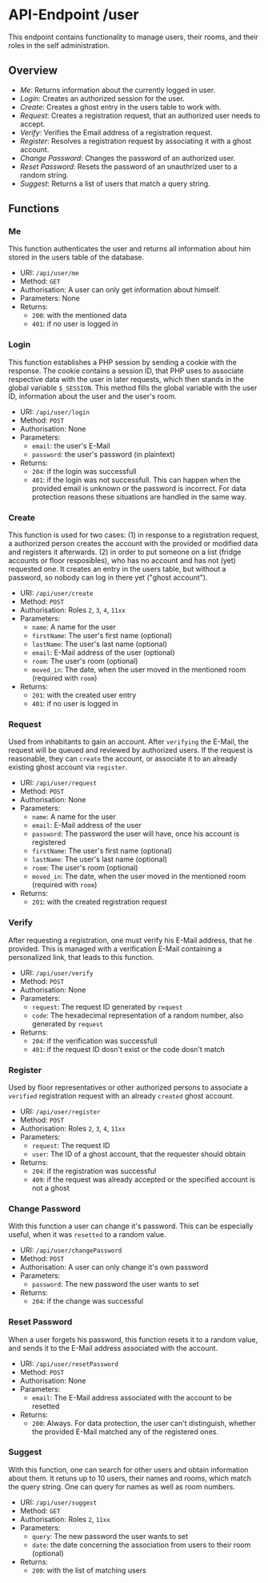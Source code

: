 # API-Endpoint /user

This endpoint contains functionality to manage users, their rooms, and their roles 
in the self administration.

## Overview
*	*Me*: Returns information about the currently logged in user.
*	*Login*: Creates an authorized session for the user.
*	*Create*: Creates a ghost entry in the users table to work with.
*	*Request*: Creates a registration request, that an authorized user needs to accept.
*	*Verify*: Verifies the Email address of a registration request.
*	*Register*: Resolves a registration request by associating it with a ghost account.
*	*Change Password*: Changes the password of an authorized user.
*	*Reset Password*: Resets the password of an unauthrized user to a random string.
*	*Suggest*: Returns a list of users that match a query string.

## Functions

### Me
This function authenticates the user and returns all information about him stored in
the users table of the database.
*	URI: `/api/user/me`
*	Method: `GET`
*	Authorisation: A user can only get information about himself.
*	Parameters: None
*	Returns:
	*	`200`: with the mentioned data
	*	`401`: if no user is logged in

### Login
This function establishes a PHP session by sending a cookie with the response. The cookie
contains a session ID, that PHP uses to associate respective data with the user in later
requests, which then stands in the global variable `$_SESSION`. This method fills the
global variable with the user ID, information about the user and the user's room.
*	URI: `/api/user/login`
*   Method: `POST`
*   Authorisation: None
*   Parameters:
	*   `email`: the user's E-Mail
	*   `password`: the user's password (in plaintext)
*   Returns:
	*   `204`: if the login was successfull
	*   `401`: if the login was not successfull.
		This can happen when the provided email is unknown or the password is incorrect.
		For data protection reasons these situations are handled in the same way.

### Create
This function is used for two cases: (1) in response to a registration request, a authorized
person creates the account with the provided or modified data and registers it afterwards.
(2) in order to put someone on a list (fridge accounts or floor resposibles), who has no
account and has not (yet) requested one. It creates an entry in the users table, but
without a password, so nobody can log in there yet ("ghost account").
*	URI: `/api/user/create`
*	Method: `POST`
*	Authorisation: Roles `2`, `3`, `4`, `11xx`
*	Parameters:
	*	`name`: A name for the user
	*	`firstName`: The user's first name (optional)
	*	`lastName`: The user's last name (optional)
	*	`email`: E-Mail address of the user (optional)
	*	`room`: The user's room (optional)
	*	`moved_in`: The date, when the user moved in the mentioned room (required with `room`) 
*	Returns:
	*	`201`: with the created user entry
	*	`401`: if no user is logged in

### Request
Used from inhabitants to gain an account. After `verifying` the E-Mail, the request will be
queued and reviewed by authorized users. If the request is reasonable, they can `create`
the account, or associate it to an already existing ghost account via `register`.
*	URI: `/api/user/request`
*	Method: `POST`
*	Authorisation: None
*	Parameters:
	*	`name`: A name for the user
	*	`email`: E-Mail address of the user
	*	`password`: The password the user will have, once his account is registered
	*	`firstName`: The user's first name (optional)
	*	`lastName`: The user's last name (optional)
	*	`room`: The user's room (optional)
	*	`moved_in`: The date, when the user moved in the mentioned room (required with `room`) 
*	Returns:
	*	`201`: with the created registration request

### Verify
After requesting a registration, one must verify his E-Mail address, that he provided. This is
managed with a verification E-Mail containing a personalized link, that leads to this function.
*	URI: `/api/user/verify`
*	Method: `POST`
*	Authorisation: None
*	Parameters:
	*	`request`: The request ID generated by `request`
	*	`code`: The hexadecimal representation of a random number, also generated by `request`
*	Returns:
	*	`204`: if the verification was successfull
	*	`401`: if the request ID dosn't exist or the code dosn't match

### Register
Used by floor representatives or other authorized persons to associate a `verified` registration
request with an already `created` ghost account.
*	URI: `/api/user/register`
*	Method: `POST`
*	Authorisation: Roles `2`, `3`, `4`, `11xx`
*	Parameters:
	*	`request`: The request ID
	*	`user`: The ID of a ghost account, that the requester should obtain
*	Returns:
	*	`204`: if the registration was successful
	*	`409`: if the request was already accepted or the specified account is not a ghost

### Change Password
With this function a user can change it's password. This can be especially useful, when
it was `resetted` to a random value.
*	URI: `/api/user/changePassword`
*	Method: `POST`
*	Authorisation: A user can only change it's own password
*	Parameters:
	*	`password`: The new password the user wants to set
*	Returns:
	*	`204`: if the change was successful

### Reset Password
When a user forgets his password, this function resets it to a random value, and
sends it to the E-Mail address associated with the account.
*	URI: `/api/user/resetPassword`
*	Method: `POST`
*	Authorisation: None
*	Parameters:
	*	`email`: The E-Mail address associated with the account to be resetted
*	Returns:
	*	`200`: Always. For data protection, the user can't distinguish, whether
		the provided E-Mail matched any of the registered ones.

### Suggest
With this function, one can search for other users and obtain information about them.
It retuns up to 10 users, their names and rooms, which match the query string. One can
query for names as well as room numbers.
*	URI: `/api/user/suggest`
*	Method: `GET`
*	Authorisation: Roles `2`, `11xx`
*	Parameters:
	*	`query`: The new password the user wants to set
	*	`date`: the date concerning the association from users to their room (optional)
*	Returns:
	*	`200`: with the list of matching users
